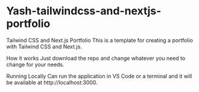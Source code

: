 # Yash-tailwindcss-and-nextjs-portfolio
Tailwind CSS and Next.js Portfolio
This is a template for creating a portfolio with Tailwind CSS and Next.js.


How it works
Just download the repo and change whatever you need to change for your needs.

Running Locally
Can run the application in VS Code or a terminal and it will be available at http://localhost:3000.
